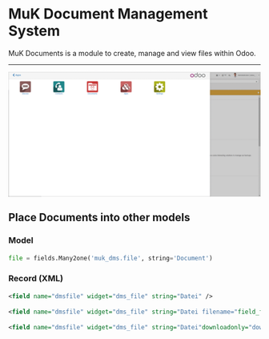 # MuK Document Management System

MuK Documents is a module to create, manage and view files within Odoo.

---

<img align="center" src="muk_dms/static/description/demo.gif"/>

## Place Documents into other models

### Model

```python
file = fields.Many2one('muk_dms.file', string='Document')
```

### Record (XML)

```xml
<field name="dmsfile" widget="dms_file" string="Datei" />
```

```xml
<field name="dmsfile" widget="dms_file" string="Datei filename="field_filename" directory="ref_directory_id" />
```

```xml
<field name="dmsfile" widget="dms_file" string="Datei"downloadonly="downloadonly" />
```